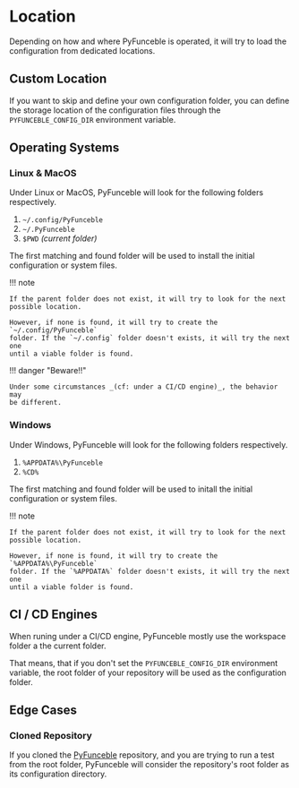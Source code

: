 # Location

Depending on how and where PyFunceble is operated, it will try to load the
configuration from dedicated locations.

## Custom Location

If you want to skip and define your own configuration folder, you can define
the storage location of the configuration files through the
`PYFUNCEBLE_CONFIG_DIR` environment variable.

## Operating Systems

### Linux & MacOS

Under Linux or MacOS, PyFunceble will look for the following folders
respectively.

1. `~/.config/PyFunceble`
2. `~/.PyFunceble`
3. `$PWD` _(current folder)_

The first matching and found folder will be used to install the initial
configuration or system files.

!!! note

    If the parent folder does not exist, it will try to look for the next
    possible location.

    However, if none is found, it will try to create the `~/.config/PyFunceble`
    folder. If the `~/.config` folder doesn't exists, it will try the next one
    until a viable folder is found.

!!! danger "Beware!!"

    Under some circumstances _(cf: under a CI/CD engine)_, the behavior may
    be different.

### Windows

Under Windows, PyFunceble will look for the following folders respectively.

1. `%APPDATA%\PyFunceble`
2. `%CD%`

The first matching and found folder will be used to initall the initial
configuration or system files.

!!! note

    If the parent folder does not exist, it will try to look for the next
    possible location.

    However, if none is found, it will try to create the `%APPDATA%\PyFunceble`
    folder. If the `%APPDATA%` folder doesn't exists, it will try the next one
    until a viable folder is found.

## CI / CD Engines

When runing under a CI/CD engine, PyFunceble mostly use the workspace folder a
the current folder.

That means, that if you don't set the `PYFUNCEBLE_CONFIG_DIR` environment
variable, the root folder of your repository will be used as the configuration
folder.

## Edge Cases

### Cloned Repository

If you cloned the [PyFunceble](https://github.com/funilrys/PyFunceble)
repository, and you are trying to run a test from the root folder, PyFunceble
will consider the repository's root folder as its configuration directory.

